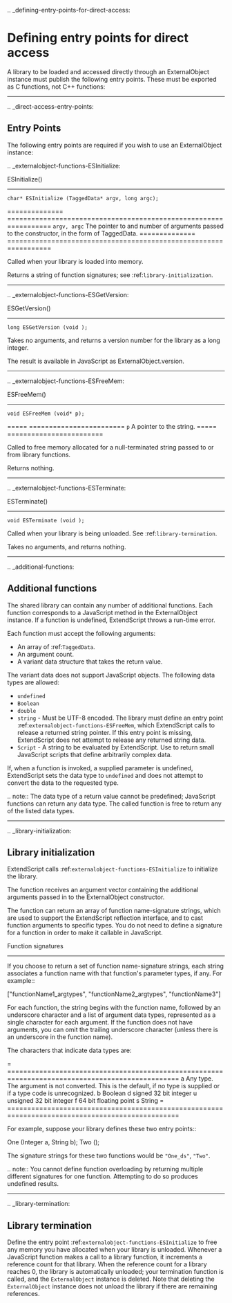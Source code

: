 .. _defining-entry-points-for-direct-access:

Defining entry points for direct access
=======================================
A library to be loaded and accessed directly through an ExternalObject instance must publish the
following entry points. These must be exported as C functions, not C++ functions:

--------------------------------------------------------------------------------

.. _direct-access-entry-points:

Entry Points
------------

The following entry points are required if you wish to use an ExternalObject instance:

.. _externalobject-functions-ESInitialize:

ESInitialize()
**************
``char* ESInitialize (TaggedData* argv, long argc);``

==============  =================================================================
``argv, argc``  The pointer to and number of arguments passed to the constructor,
                in the form of TaggedData.
==============  =================================================================

Called when your library is loaded into memory.

Returns a string of function signatures; see :ref:`library-initialization`.

--------------------------------------------------------------------------------

.. _externalobject-functions-ESGetVersion:

ESGetVersion()
**************
``long ESGetVersion (void );``

Takes no arguments, and returns a version number for the library as a long integer.

The result is available in JavaScript as ExternalObject.version.

--------------------------------------------------------------------------------

.. _externalobject-functions-ESFreeMem:

ESFreeMem()
***********
``void ESFreeMem (void* p);``

=====  ========================
``p``  A pointer to the string.
=====  ========================

Called to free memory allocated for a null-terminated string passed to or from library functions.

Returns nothing.

--------------------------------------------------------------------------------

.. _externalobject-functions-ESTerminate:

ESTerminate()
*************
``void ESTerminate (void );``

Called when your library is being unloaded. See :ref:`library-termination`.

Takes no arguments, and returns nothing.

--------------------------------------------------------------------------------

.. _additional-functions:

Additional functions
--------------------
The shared library can contain any number of additional functions. Each function corresponds to a
JavaScript method in the ExternalObject instance. If a function is undefined, ExtendScript throws a
run-time error.

Each function must accept the following arguments:

- An array of :ref:`TaggedData`.
- An argument count.
- A variant data structure that takes the return value.

The variant data does not support JavaScript objects. The following data types are allowed:

- ``undefined``
- ``Boolean``
- ``double``
- ``string`` - Must be UTF-8 encoded.
  The library must define an entry point :ref:`externalobject-functions-ESFreeMem`, which ExtendScript calls to release a returned
  string pointer. If this entry point is missing, ExtendScript does not attempt to release any returned
  string data.
- ``Script`` - A string to be evaluated by ExtendScript. Use to return small JavaScript scripts that define
  arbitrarily complex data.

If, when a function is invoked, a supplied parameter is undefined, ExtendScript sets the data type to
``undefined`` and does not attempt to convert the data to the requested type.

.. note:: The data type of a return value cannot be predefined; JavaScript functions can return any data type.
  The called function is free to return any of the listed data types.

--------------------------------------------------------------------------------

.. _library-initialization:

Library initialization
----------------------
ExtendScript calls :ref:`externalobject-functions-ESInitialize` to initialize the library.

The function receives an argument vector containing the additional arguments passed in to the
ExternalObject constructor.

The function can return an array of function name-signature strings, which are used to support the
ExtendScript reflection interface, and to cast function arguments to specific types. You do not need to
define a signature for a function in order to make it callable in JavaScript.

Function signatures
*******************

If you choose to return a set of function name-signature strings, each string associates a function name
with that function's parameter types, if any. For example::

  ["functionName1_argtypes", "functionName2_argtypes", "functionName3"]

For each function, the string begins with the function name, followed by an underscore character and a list
of argument data types, represented as a single character for each argument. If the function does not have
arguments, you can omit the trailing underscore character (unless there is an underscore in the function
name).

The characters that indicate data types are:

=  =================================================================================================
a  Any type. The argument is not converted. This is the default, if no type is supplied or if a type
   code is unrecognized.
b  Boolean
d  signed 32 bit integer
u  unsigned 32 bit integer
f  64 bit floating point
s  String
=  =================================================================================================

For example, suppose your library defines these two entry points::

  One (Integer a, String b);
  Two ();

The signature strings for these two functions would be ``"One_ds"``, ``"Two"``.

.. note:: You cannot define function overloading by returning multiple different signatures for one function.
  Attempting to do so produces undefined results.

--------------------------------------------------------------------------------

.. _library-termination:

Library termination
-------------------
Define the entry point :ref:`externalobject-functions-ESInitialize` to free any memory you have allocated when your library is
unloaded.
Whenever a JavaScript function makes a call to a library function, it increments a reference count for that
library. When the reference count for a library reaches 0, the library is automatically unloaded; your
termination function is called, and the ``ExternalObject`` instance is deleted. Note that deleting the
``ExternalObject`` instance does not unload the library if there are remaining references.
